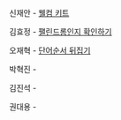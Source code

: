 신재안 - [웰컴 키트](https://www.acmicpc.net/problem/30802)

김효정 - [팰린드롬인지 확인하기](https://www.acmicpc.net/problem/10988)

오재혁 - [단어순서 뒤집기](https://www.acmicpc.net/problem/12605)

박혁진 - 

김진석 - 

권대용 - 
